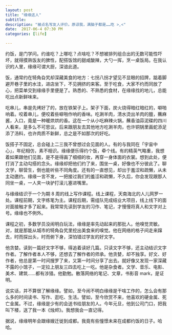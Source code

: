 ```yaml
---
layout: post
title: "缘缘这人"
subtitle:
description: "被点名写友人评价。原谅我，满脑子都是……吃 >,<"
date:  2017-06-4 07:30 PM
categories: [life]

---
```


约饭，是门学问。约谁吃？上哪吃？点啥吃？不想被排列组合出的无数可能性吓坏，就得摸熟饭友的脾性，配搭饭馆的甜咸酸辣，大勺一挥，烹一桌饭局。在我认识的人里，缘缘可谓大厨，深谙此道。



饭，通常约在犄角旮旯却深藏美食的地方：七拐八拐才望见不显眼的招牌，踮着脚避开巷子里的水洼，进店坐下，不见拥挤的来客。至于吃食，大家不约而同放了心，把菜单交到缘缘手里便是了。熟悉的、不熟悉的食材，在缘缘找的地儿，总能吃出点新鲜味来。



吃串儿，串是先烤好了的，放在铁架子上。架子下面，炭火烧得暗红暗红的，噼啪响着。咬着串儿，便咬着些噼啪作响的香味。吃涮羊肉，清水烫出羊肉的膻，蘸麻酱，入口，竟是一种暖烘烘的香。这在一个从小吃麻辣火锅，蘸香油蒜泥碟的四川人看来，是多么不可思议。后来跟朋友去其他地方吃涮羊肉，也许铜锅里画蛇添足添了汤料，也许肉质不新鲜，总之是不如那次的好吃。



饭搭子不固定，总会碰上二三我不曾想过会见面的人。有的与我同在「宇宙中心」，年纪相仿，素不相识。缘缘便乐得约个饭，牵个线。有的精英气略重，我想着如果跟他们见面，是不是得画了细细的妆，再穿一身体面的衣裳。想到此处，便打消了主动勾搭的念头。缘缘却把他们约了来，围坐一桌，好像也不分彼此了。聊文学，聊营生，倒也能听些不同角度。还有的一直想见，却出于羞涩和疏懒，从未主动邀约。缘缘一言不发，一把接过我们的羞涩和疏懒，不久后，你会发现跟那人同坐一桌，一人夹一块驴打滚儿塞进嘴里。



与缘缘结识于一个为期 8 周的线上写作课程。线上课程，天南海北的人儿网罗一处。课程前期，文字练笔为主。课程后期，需组队完成结业大项目，线上线下的面对面接触才多了起来。我常常先读到学友的习作、笔记，才慢慢将真人和文字对上号。缘缘也不例外。



课程之初，多数学员没闹明白玩法，缘缘是率先动起来的那批人。他嗅觉灵敏。对，就是那能从城市的犄角旮旯里挖出美食来的嗅觉。他在网络的格子间走来蹿去，时而探出头，时而俯下身，深怕错过学友的好文字。



他贪婪。读到一篇好文字不够，得追着读好几篇。只读文字不够，还主动结识文字作者。了解作者本人不够，还想去了解作者的师承。他贪婪，却不独享。好文、好作者，他总是第一时间搜罗了来，又第一时间分享了出去。就好像又发现一家深藏不露的小馆子，一定拉上朋友三四去吃上一吃。他是杂食者。文学、音乐、电影、美术、建筑……都有涉猎。他勤勉。散落网络的笔记、文章，书影音 mark，是证明。



说实话，并不算很了解缘缘。譬如，至今闹不明白缘缘是干啥工作的，怎么会有那么多的时间读书、写作、逛吃、生活。譬如，至今欣赏不来，他喜欢的硬金属、死亡金属。不过，缘缘是少有的会送书给朋友的人。今年元旦，他到公司门口，把我叫下楼，送了我一本《烛烬》。我想我会一直记得。



据说，缘缘明年会跟缘嫂迁徙到成都。我竟有些憧憬未来在成都约饭的日子。哈哈。



